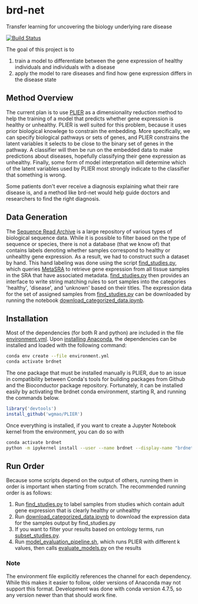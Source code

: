 # brd-net
Transfer learning for uncovering the biology underlying rare disease

[![Build Status](https://travis-ci.com/greenelab/brd-net.svg?branch=master)](https://travis-ci.org/ben-heil/brd-net)

The goal of this project is to 
1. train a model to differentiate between the gene expression of healthy individuals and individuals with a disease
2. apply the model to rare diseases and find how gene expression differs in the disease state

## Method Overview
The current plan is to use [PLIER](https://github.com/wgmao/PLIER) as a dimensionality reduction method to help the training of a model that
predicts whether gene expression is healthy or unhealthy. 
PLIER is well suited for this problem, because it uses prior biological knowlege to constrain the embedding.
More specifically, we can specify biological pathways or sets of genes, and PLIER constrains the latent variables it selects to be close to the binary set of genes in the pathway.
A classifier will then be run on the embedded data to make predictions about diseases, hopefully classifying their gene expression as unhealthy.
Finally, some form of model interpretation will determine which of the latent variables used by PLIER most strongly indicate to the classifier that something is wrong.

Some patients don't ever receive a diagnosis explaining what their rare disease is, and a method like brd-net would help guide doctors and researchers to find the right diagnosis.

## Data Generation
The [Sequence Read Archive](https://www.ncbi.nlm.nih.gov/sra) is a large repository of various types of biological sequence data.
While it is possible to filter based on the type of sequence or species, there is not a database (that we know of) that contains labels denoting whether samples
correspond to healthy or unhealthy gene expression. 
As a result, we had to construct such a dataset by hand.
This hand labeling was done using the script [find\_studies.py](brdnet/find_studies.py), which queries [MetaSRA](http://metasra.biostat.wisc.edu/) to retrieve
gene expression from all tissue samples in the SRA that have associated metadata.
[find\_studies.py](brdnet/find_studies.py) then provides an interface to write string matching rules to sort samples into 
the categories 'healthy', 'disease', and 'unknown' based on their titles. 
The expression data for the set of assigned samples from [find\_studies.py](brdnet/find_studies.py) can be downloaded by 
running the notebook [download\_categorized\_data.ipynb](brdnet/download_categorized_data.ipynb).


## Installation
Most of the dependencies (for both R and python) are included in the file [environment.yml](environment.yml).
Upon [installing Anaconda](https://docs.anaconda.com/anaconda/install/), the dependencies can be installed and loaded with the following command:

```sh
conda env create --file environment.yml
conda activate brdnet
```

The one package that must be installed manually is PLIER, due to an issue in compatibility between Conda's tools for
building packages from Github and the Bioconductor package repository.
Fortunately, it can be installed easily by activating the brdnet conda environment, starting R, and running the commands below.

```R
library('devtools')
install_github('wgmao/PLIER')
```


Once everything is installed, if you want to create a Jupyter Notebook kernel from the environment, you can do so with

```sh
conda activate brdnet
python -m ipykernel install --user --name brdnet --display-name "brdnet"
```
## Run Order 
Because some scripts depend on the output of others, running them in order is important when starting from scratch.
The recommended running order is as follows:

1. Run [find\_studies.py](brdnet/find_studies.py) to label samples from studies which contain adult gene expression that is clearly healthy or unhealthy
2. Run [download\_categorized\_data.ipynb](brdnet/download_categorized_data.ipynb) to download the expression data for the samples output by find\_studies.py
3. If you want to filter your results based on ontology terms, run [subset\_studies.py](brdnet/subset_studies.py).
4. Run [model\_evaluation\_pipeline.sh](brdnet/model_evaluation_pipeline.sh), which runs PLIER with different k values, then calls [evaluate\_models.py](brdnet/evaluate_models.py) on the results

### Note
The environment file explicitly references the channel for each dependency.
While this makes it easier to follow, older versions of Anaconda may not support this format.
Development was done with conda version 4.7.5, so any version newer than that should work fine.
